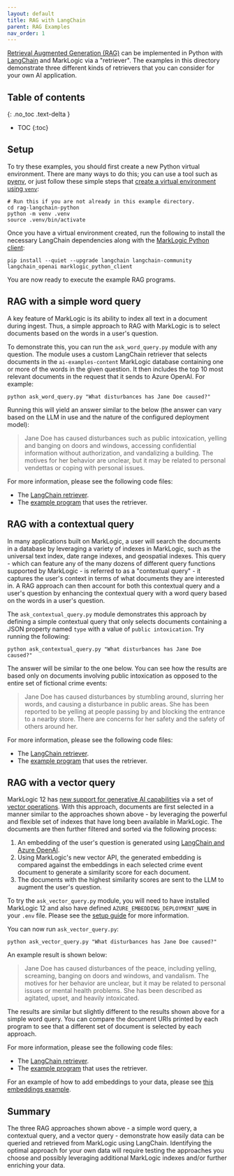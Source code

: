 ```yaml
---
layout: default
title: RAG with LangChain
parent: RAG Examples
nav_order: 1
---
```


[Retrieval Augmented Generation (RAG)](https://python.langchain.com/docs/tutorials/rag/) can be implemented in Python 
with [LangChain](https://python.langchain.com/docs/introduction/) and MarkLogic via a "retriever". The examples in this
directory demonstrate three different kinds of retrievers that you can consider for your own AI application.

## Table of contents
{: .no_toc .text-delta }

- TOC
{:toc}

## Setup

To try these examples, you should first create a new Python virtual environment. There are many ways to do this;
you can use a tool such as [pyenv](https://github.com/pyenv/pyenv), or just follow these simple steps that
[create a virtual environment using `venv`](https://docs.python.org/3/library/venv.html):

```
# Run this if you are not already in this example directory.
cd rag-langchain-python
python -m venv .venv
source .venv/bin/activate
```

Once you have a virtual environment created, run the following to install the necessary LangChain dependencies along
with the [MarkLogic Python client](https://pypi.org/project/marklogic-python-client/):

    pip install --quiet --upgrade langchain langchain-community langchain_openai marklogic_python_client

You are now ready to execute the example RAG programs.

## RAG with a simple word query

A key feature of MarkLogic is its ability to index all text in a document during ingest. Thus, a simple approach to RAG
with MarkLogic is to select documents based on the words in a user's question.

To demonstrate this, you can run the `ask_word_query.py` module with any question. The module uses a custom LangChain
retriever that selects documents in the `ai-examples-content` MarkLogic database containing one or more of the words
in the given question. It then includes the top 10 most relevant documents in the request that it sends to Azure OpenAI.
For example:

    python ask_word_query.py "What disturbances has Jane Doe caused?" 

Running this will yield an answer similar to the below (the answer can vary based on the LLM in use and the nature
of the configured deployment model):

> Jane Doe has caused disturbances such as public intoxication, yelling and banging on doors and windows,
> accessing confidential information without authorization, and vandalizing a building. The motives for
> her behavior are unclear, but it may be related to personal vendettas or coping with personal issues.

For more information, please see the following code files:

- The [LangChain retriever](https://github.com/marklogic/marklogic-ai-examples/blob/main/rag-langchain-python/word_query_retriever.py).
- The [example program](https://github.com/marklogic/marklogic-ai-examples/blob/main/rag-langchain-python/ask_word_query.py) that uses the retriever.

## RAG with a contextual query

In many applications built on MarkLogic, a user will search the documents in a database by leveraging a variety of
indexes in MarkLogic, such as the universal text index, date range indexes, and geospatial indexes. This query - which
can feature any of the many dozens of different query functions supported by MarkLogic - is referred to as a
"contextual query" - it captures the user's context in terms of what documents they are interested in. A RAG approach
can then account for both this contextual query and a user's question by enhancing the contextual query with a word
query based on the words in a user's question.

The `ask_contextual_query.py` module demonstrates this approach by defining a simple contextual query that only
selects documents containing a JSON property named `type` with a value of `public intoxication`.
Try running the following:

    python ask_contextual_query.py "What disturbances has Jane Doe caused?" 

The answer will be similar to the one below. You can see how the results are based only on documents involving public
intoxication as opposed to the entire set of fictional crime events:

> Jane Doe has caused disturbances by stumbling around, slurring her words, and causing a disturbance in
> public areas. She has been reported to be yelling at people passing by and blocking the entrance to a
> nearby store. There are concerns for her safety and the safety of others around her.

For more information, please see the following code files:

- The [LangChain retriever](https://github.com/marklogic/marklogic-ai-examples/blob/main/rag-langchain-python/contextual_query_retriever.py).
- The [example program](https://github.com/marklogic/marklogic-ai-examples/blob/main/rag-langchain-python/ask_contextual_query.py) that uses the retriever.

## RAG with a vector query

MarkLogic 12 has
[new support for generative AI capabilities](https://investors.progress.com/news-releases/news-release-details/progress-announces-powerful-new-generative-ai-capabilities)
via a set of [vector operations](https://docs.marklogic.com/12.0/vec/vector-operations). With this approach,
documents are first selected in a manner similar to the approaches shown above - by leveraging the powerful and flexible
set of indexes that have long been available in MarkLogic. The documents are then further filtered and sorted via
the following process:

1. An embedding of the user's question is generated using [LangChain and Azure OpenAI](https://python.langchain.com/docs/integrations/text_embedding/).
2. Using MarkLogic's new vector API, the generated embedding is compared against the embeddings in each
   selected crime event document to generate a similarity score for each document.
3. The documents with the highest similarity scores are sent to the LLM to augment the user's question.

To try the `ask_vector_query.py` module, you will need to have installed MarkLogic 12 and also have defined
`AZURE_EMBEDDING_DEPLOYMENT_NAME` in your `.env` file. Please see the
[setup guide](../setup.md) for more information.

You can now run `ask_vector_query.py`:

    python ask_vector_query.py "What disturbances has Jane Doe caused?"

An example result is shown below:

> Jane Doe has caused disturbances of the peace, including yelling, screaming, banging on doors and windows,
> and vandalism. The motives for her behavior are unclear, but it may be related to personal issues or
> mental health problems. She has been described as agitated, upset, and heavily intoxicated.

The results are similar but slightly different to the results shown above for a simple word query. You can compare
the document URIs printed by each program to see that a different set of document is selected by each approach.

For more information, please see the following code files:

- The [LangChain retriever](https://github.com/marklogic/marklogic-ai-examples/blob/main/rag-langchain-python/vector_query_retriever.py).
- The [example program](https://github.com/marklogic/marklogic-ai-examples/blob/main/rag-langchain-python/ask_vector_query.py) that uses the retriever.

For an example of how to add embeddings to your data, please see [this embeddings example](../embedding.md).

## Summary

The three RAG approaches shown above - a simple word query, a contextual query, and a vector query - demonstrate how
easily data can be queried and retrieved from MarkLogic using LangChain. Identifying the optimal approach for your own
data will require testing the approaches you choose and possibly leveraging additional MarkLogic indexes and/or
further enriching your data. 
